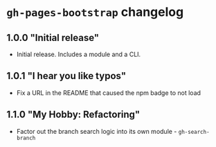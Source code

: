# `gh-pages-bootstrap` changelog

## 1.0.0 "Initial release"

* Initial release. Includes a module and a CLI.

## 1.0.1 "I hear you like typos"

* Fix a URL in the README that caused the npm badge to not load

## 1.1.0 "My Hobby: Refactoring"

* Factor out the branch search logic into its own module - `gh-search-branch`
